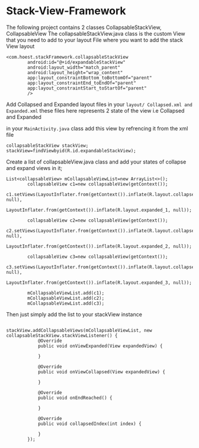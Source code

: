 # Stack-View-Framework
The following project contains 2 classes CollapsableStackView, CollapsableView
The collapsableStackView.java class is the custom View that you need to add to your layout File where you want to add the stack View layout

```
<com.hoest.stackFramework.collapsableStackView
        android:id="@+id/expandableStackView"
        android:layout_width="match_parent"
        android:layout_height="wrap_content"
        app:layout_constraintBottom_toBottomOf="parent"
        app:layout_constraintEnd_toEndOf="parent"
        app:layout_constraintStart_toStartOf="parent"
        />
```

Add Collapsed and Expanded layout files in your `layout/ Collapsed.xml and Expanded.xml` these files here represents 2 state of the view i.e Collapsed and Expanded

in your `MainActivity.java` class add this view by refrencing it from the xml file

``` 
collapsableStackView stackView;
stackView=findViewbyid(R.id.expandableStackView);

```

Create a list of collapsableView.java class and add your states of collapse and expand views in it;

```
List<collapsableView> mCollapsableViewList=new ArrayList<>();
        collapsableView c1=new collapsableView(getContext());
        c1.setViews(LayoutInflater.from(getContext()).inflate(R.layout.collapsed_1, null),
                LayoutInflater.from(getContext()).inflate(R.layout.expanded_1, null));

        collapsableView c2=new collapsableView(getContext());
        c2.setViews(LayoutInflater.from(getContext()).inflate(R.layout.collapsed_2, null),
                LayoutInflater.from(getContext()).inflate(R.layout.expanded_2, null));

        collapsableView c3=new collapsableView(getContext());
        c3.setViews(LayoutInflater.from(getContext()).inflate(R.layout.collapsed_3, null),
                LayoutInflater.from(getContext()).inflate(R.layout.expanded_3, null));

        mCollapsableViewList.add(c1);
        mCollapsableViewList.add(c2);
        mCollapsableViewList.add(c3);

```

Then just simply add the list to your stackView instance

```

stackView.addCollapsableViews(mCollapsableViewList, new collapsableStackView.stackViewListener() {
            @Override
            public void onViewExpanded(View expandedView) {

            }

            @Override
            public void onViewCollapsed(View expandedView) {

            }

            @Override
            public void onEndReached() {

            }

            @Override
            public void collapsedIndex(int index) {

            }
        });

```




